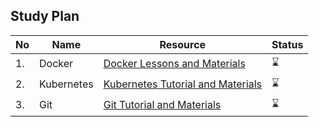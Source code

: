 
## Study Plan 

|No|Name|Resource|Status|
|--|----|--------|------|
|1.|Docker|[Docker Lessons and Materials](https://github.com/abbos0123/Computer-Science-Books/edit/main/DevOps/Docker)|:hourglass:|
|2.|Kubernetes|[Kubernetes Tutorial and Materials](https://github.com/abbos0123/Computer-Science-Books/edit/main/DevOps/Kubernetes)|:hourglass:|
|3.|Git|[Git Tutorial and Materials](https://github.com/abbos0123/Computer-Science-Books/edit/main/DevOps/Git)|:hourglass:|
